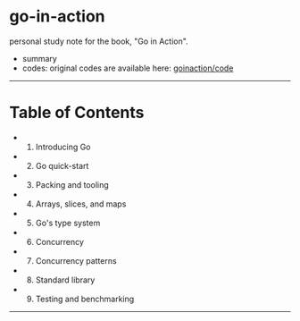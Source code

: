 # go-in-action

personal study note for the book, "Go in Action".

- summary
- codes: original codes are available here: [goinaction/code](https://github.com/goinaction/code)

---

# Table of Contents

- 1. Introducing Go
- 2. Go quick-start
- 3. Packing and tooling
- 4. Arrays, slices, and maps
- 5. Go's type system
- 6. Concurrency
- 7. Concurrency patterns
- 8. Standard library
- 9. Testing and benchmarking

---
